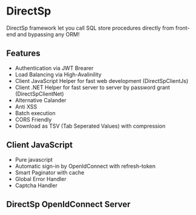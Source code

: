 # DirectSp
DirectSp framework let you call SQL store procedures directly from front-end and bypassing any ORM!

## Features
* Authentication via JWT Brearer
* Load Balancing via High-Avalinility
* Client JavaScript Helper for fast web development (DirectSpClientJs)
* Client .NET Helper for fast server to server by password grant (DirectSpClientNet)
* Alternative Calander
* Anti XSS
* Batch execution
* CORS Friendly
* Download as TSV (Tab Seperated Values) with compression

## Client JavaScript 
* Pure javascript
* Automatic sign-in by OpenIdConnect with refresh-token
* Smart Paginator with cache
* Global Error Handler
* Captcha Handler

## DirectSp OpenIdConnect Server


